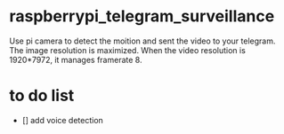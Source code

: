 # raspberrypi_telegram_surveillance
Use pi camera to detect the moition and sent the video to your telegram. 
The image resolution is maximized. When the video resolution is 1920*7972, it manages framerate 8. 
# to do list
- [] add voice detection
